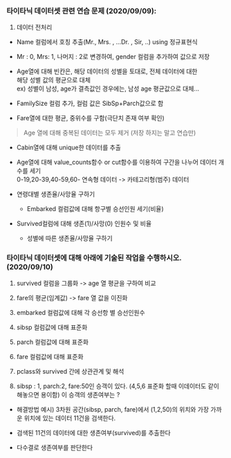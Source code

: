 ### 타이타닉 데이터셋 관련 연습 문제 (2020/09/09):

1. 데이터 전처리
- Name 컬럼에서 호칭 추출(Mr., Mrs. , ...Dr. , Sir, ..) using 정규표현식
- Mr : 0, Mrs: 1, 나머지 : 2로 변경하여, gender 컬럼을 추가하여 값으로 저장
- Age열에 대해 빈칸은, 해당 데이터의 성별을 토대로, 전체 데이터에 대한  
  해당 성별 값의 평균으로 대체  
  ex) 성별이 남성, age가 결측값인 경우에는, 남성 age 평균값으로 대체...
  
- FamilySize 컬럼 추가, 컬럼 값은 SibSp+Parch값으로 함
- Fare열에 대한 평균, 중위수를 구함(극단치 존재 여부 확인)

> Age 열에 대해 중복된 데이터는 모두 제거 (저장 하지는 말고 연습만)

- Cabin열에 대해 unique한 데이터를 추출

- Age열에 대해 value_counts함수 or cut함수를 이용하여 구간을 나누어 데이터 개수를 세기  
  0-19,20-39,40-59,60- 연속형 데이터 -> 카테고리형(범주) 데이터

- 연령대별 생존율/사망율 구하기

    - Embarked 컬럼값에 대해 항구별 승선인원 세기(비율)
- Survived컬럼에 대해 생존(1)/사망(0) 인원수 및 비율
    - 성별에 따른 생존율/사망율 구하기



### 타이타닉 데이터셋에 대해 아래에 기술된 작업을 수행하시오. (2020/09/10)

1. survived 컬럼을 그룹화 -> age 열 평균을 구하여 비교

2. fare의 평균(임계값) -> fare 열 값을 이진화

3. embarked 컬럼값에 대해 각 승선항 별 승선인원수

4. sibsp 컬럼값에 대해 표준화

5. parch 컬럼값에 대해 표준화

6. fare 컬럼값에 대해 표준화

7. pclass와 survived 간에 상관관계 및 해석

8. sibsp : 1, parch:2, fare:50인 승객이 있다. (4,5,6 표준화 할때 이데이터도 같이 해놓으면 용이함)
   이 승객의 생존여부는 ?

- 해결방법 예시) 3차원 공간(sibsp, parch, fare)에서 (1,2,50)의 위치와 가장 가까운 위치에 있는 데이터 11건을 검색한다.

- 검색된 11건의 데이터에 대한 생존여부(survived)를 추출한다

- 다수결로 생존여부를 판단한다